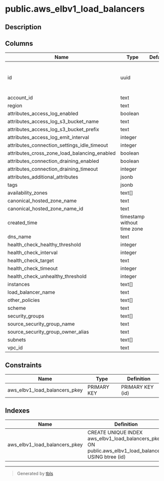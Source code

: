 # public.aws_elbv1_load_balancers

## Description

## Columns

| Name | Type | Default | Nullable | Children | Parents | Comment |
| ---- | ---- | ------- | -------- | -------- | ------- | ------- |
| id | uuid |  | false | [public.aws_elbv1_load_balancer_backend_server_descriptions](public.aws_elbv1_load_balancer_backend_server_descriptions.md) [public.aws_elbv1_load_balancer_listeners](public.aws_elbv1_load_balancer_listeners.md) [public.aws_elbv1_load_balancer_policies_app_cookie_stickiness_policies](public.aws_elbv1_load_balancer_policies_app_cookie_stickiness_policies.md) [public.aws_elbv1_load_balancer_policies_lb_cookie_stickiness_policies](public.aws_elbv1_load_balancer_policies_lb_cookie_stickiness_policies.md) [public.aws_elbv1_load_balancer_policies](public.aws_elbv1_load_balancer_policies.md) |  |  |
| account_id | text |  | true |  |  |  |
| region | text |  | true |  |  |  |
| attributes_access_log_enabled | boolean |  | true |  |  |  |
| attributes_access_log_s3_bucket_name | text |  | true |  |  |  |
| attributes_access_log_s3_bucket_prefix | text |  | true |  |  |  |
| attributes_access_log_emit_interval | integer |  | true |  |  |  |
| attributes_connection_settings_idle_timeout | integer |  | true |  |  |  |
| attributes_cross_zone_load_balancing_enabled | boolean |  | true |  |  |  |
| attributes_connection_draining_enabled | boolean |  | true |  |  |  |
| attributes_connection_draining_timeout | integer |  | true |  |  |  |
| attributes_additional_attributes | jsonb |  | true |  |  |  |
| tags | jsonb |  | true |  |  |  |
| availability_zones | text[] |  | true |  |  |  |
| canonical_hosted_zone_name | text |  | true |  |  |  |
| canonical_hosted_zone_name_id | text |  | true |  |  |  |
| created_time | timestamp without time zone |  | true |  |  |  |
| dns_name | text |  | true |  |  |  |
| health_check_healthy_threshold | integer |  | true |  |  |  |
| health_check_interval | integer |  | true |  |  |  |
| health_check_target | text |  | true |  |  |  |
| health_check_timeout | integer |  | true |  |  |  |
| health_check_unhealthy_threshold | integer |  | true |  |  |  |
| instances | text[] |  | true |  |  |  |
| load_balancer_name | text |  | true |  |  |  |
| other_policies | text[] |  | true |  |  |  |
| scheme | text |  | true |  |  |  |
| security_groups | text[] |  | true |  |  |  |
| source_security_group_name | text |  | true |  |  |  |
| source_security_group_owner_alias | text |  | true |  |  |  |
| subnets | text[] |  | true |  |  |  |
| vpc_id | text |  | true |  |  |  |

## Constraints

| Name | Type | Definition |
| ---- | ---- | ---------- |
| aws_elbv1_load_balancers_pkey | PRIMARY KEY | PRIMARY KEY (id) |

## Indexes

| Name | Definition |
| ---- | ---------- |
| aws_elbv1_load_balancers_pkey | CREATE UNIQUE INDEX aws_elbv1_load_balancers_pkey ON public.aws_elbv1_load_balancers USING btree (id) |

---

> Generated by [tbls](https://github.com/k1LoW/tbls)
